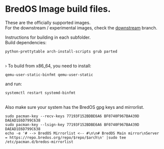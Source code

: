 # BredOS Image build files.

These are the officially supported images.</br>
For the downstream / experimental images, check the [downstream](https://github.com/BredOS/images/tree/downstream) branch.</br>

Instructions for building in each subfolder.</br>
Build dependencies:
```
python-prettytable arch-install-scripts grub parted
```
</br>
› To build from x86_64, you need to install:

```
qemu-user-static-binfmt qemu-user-static
```

and run:
```
systemctl restart systemd-binfmt
```

</br>
Also make sure your system has the BredOS gpg keys and mirrorlist.

```
sudo pacman-key --recv-keys 77193F152BDBE6A6 BF0740F967BA439D DAEAD1E6D799C638
sudo pacman-key --lsign-key 77193F152BDBE6A6 BF0740F967BA439D DAEAD1E6D799C638
echo -e '# --> BredOS Mirrorlist <-- #\n\n# BredOS Main mirror\nServer = https://repo.bredos.org/repo/$repo/$arch\n' |sudo tee /etc/pacman.d/bredos-mirrorlist
```
